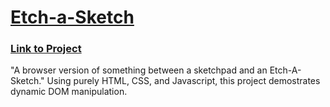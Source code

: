 # [Etch-a-Sketch](https://www.theodinproject.com/lessons/foundations-etch-a-sketch)

### [Link to Project](https://keenymcg.github.io/Odin_Etch_a_sketch/)

"A browser version of something between a sketchpad and an Etch-A-Sketch." Using purely HTML, CSS, and Javascript, this project demostrates dynamic DOM manipulation.
